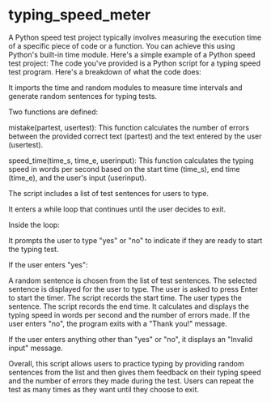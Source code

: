 # typing_speed_meter
A Python speed test project typically involves measuring the execution time of a specific piece of code or a function. You can achieve this using Python's built-in time module. Here's a simple example of a Python speed test project:
The code you've provided is a Python script for a typing speed test program. Here's a breakdown of what the code does:

It imports the time and random modules to measure time intervals and generate random sentences for typing tests.

Two functions are defined:

mistake(partest, usertest): This function calculates the number of errors between the provided correct text (partest) and the text entered by the user (usertest).

speed_time(time_s, time_e, userinput): This function calculates the typing speed in words per second based on the start time (time_s), end time (time_e), and the user's input (userinput).

The script includes a list of test sentences for users to type.

It enters a while loop that continues until the user decides to exit.

Inside the loop:

It prompts the user to type "yes" or "no" to indicate if they are ready to start the typing test.

If the user enters "yes":

A random sentence is chosen from the list of test sentences.
The selected sentence is displayed for the user to type.
The user is asked to press Enter to start the timer.
The script records the start time.
The user types the sentence.
The script records the end time.
It calculates and displays the typing speed in words per second and the number of errors made.
If the user enters "no", the program exits with a "Thank you!" message.

If the user enters anything other than "yes" or "no", it displays an "Invalid input" message.

Overall, this script allows users to practice typing by providing random sentences from the list and then gives them feedback on their typing speed and the number of errors they made during the test. Users can repeat the test as many times as they want until they choose to exit.
